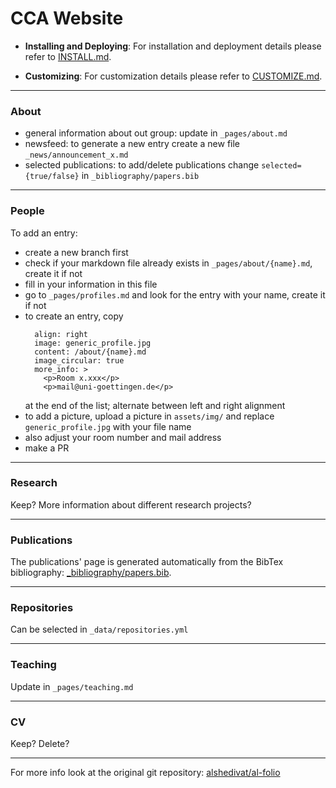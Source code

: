 # CCA Website

- **Installing and Deploying**: For installation and deployment details please refer to [INSTALL.md](INSTALL.md).

- **Customizing**: For customization details please refer to [CUSTOMIZE.md](CUSTOMIZE.md).

---
### About

- general information about out group: update in `_pages/about.md`
- newsfeed: to generate a new entry create a new file `_news/announcement_x.md`
- selected publications: to add/delete publications change `selected={true/false}` in `_bibliography/papers.bib`

---
### People

To add an entry:
- create a new branch first
- check if your markdown file already exists in `_pages/about/{name}.md`, create it if not
- fill in your information in this file
- go to `_pages/profiles.md` and look for the entry with your name, create it if not
- to create an entry, copy
  ```
    align: right
    image: generic_profile.jpg
    content: /about/{name}.md
    image_circular: true
    more_info: >
      <p>Room x.xxx</p>
      <p>mail@uni-goettingen.de</p>
  ```
  at the end of the list; alternate between left and right alignment
- to add a picture, upload a picture in `assets/img/` and replace `generic_profile.jpg` with your file name
- also adjust your room number and mail address
- make a PR

---
### Research

Keep? More information about different research projects?

---
### Publications

The publications' page is generated automatically from the BibTex bibliography: [\_bibliography/papers.bib](_bibliography/papers.bib). 

---
### Repositories

Can be selected in `_data/repositories.yml`

---
### Teaching

Update in `_pages/teaching.md`

---
### CV

Keep? Delete?

---

For more info look at the original git repository: [alshedivat/al-folio](https://github.com/alshedivat/al-folio)
